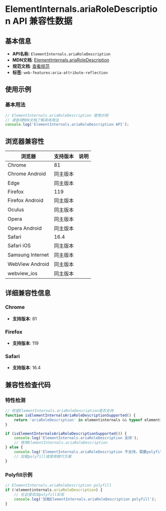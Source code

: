 # ElementInternals.ariaRoleDescription API 兼容性数据

## 基本信息

- **API名称**: `ElementInternals.ariaRoleDescription`
- **MDN文档**: [ElementInternals.ariaRoleDescription](https://developer.mozilla.org/docs/Web/API/ElementInternals/ariaRoleDescription)
- **规范文档**: [查看规范](https://w3c.github.io/aria/#dom-ariamixin-ariaroledescription)
- **标签**: `web-features:aria-attribute-reflection`

## 使用示例

### 基本用法

```javascript
// ElementInternals.ariaRoleDescription 使用示例
// 请查阅MDN文档了解具体用法
console.log('ElementInternals.ariaRoleDescription API');
```

## 浏览器兼容性

| 浏览器 | 支持版本 | 说明 |
|--------|----------|------|
| Chrome | 81 |  |
| Chrome Android | 同主版本 |  |
| Edge | 同主版本 |  |
| Firefox | 119 |  |
| Firefox Android | 同主版本 |  |
| Oculus | 同主版本 |  |
| Opera | 同主版本 |  |
| Opera Android | 同主版本 |  |
| Safari | 16.4 |  |
| Safari iOS | 同主版本 |  |
| Samsung Internet | 同主版本 |  |
| WebView Android | 同主版本 |  |
| webview_ios | 同主版本 |  |

## 详细兼容性信息

### Chrome

- **支持版本**: 81

### Firefox

- **支持版本**: 119

### Safari

- **支持版本**: 16.4

## 兼容性检查代码

### 特性检测

```javascript
// 检查ElementInternals.ariaRoleDescription是否支持
function isElementInternalsAriaRoleDescriptionSupported() {
    return 'ariaRoleDescription' in elementinternals && typeof elementinternals.ariaRoleDescription === 'function';
}

if (isElementInternalsAriaRoleDescriptionSupported()) {
    console.log('ElementInternals.ariaRoleDescription 支持');
    // 使用ElementInternals.ariaRoleDescription
} else {
    console.log('ElementInternals.ariaRoleDescription 不支持，需要polyfill');
    // 加载polyfill或使用替代方案
}
```

### Polyfill示例

```javascript
// ElementInternals.ariaRoleDescription polyfill
if (!elementinternals.ariaRoleDescription) {
    // 在这里添加polyfill实现
    console.log('加载ElementInternals.ariaRoleDescription polyfill');
}
```

